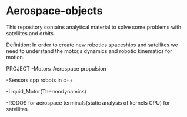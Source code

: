 # Aerospace-objects
This repository contains analytical material to solve some problems with satellites and orbits. 

Definition:
In order to create new robotics spaceships and satellites we need to understand the motor,s dynamics and robotic kinematics for motion.

PROJECT
-Motors-Aerospace propulsion

-Sensors cpp robots in c++

-Liquid_Motor(Thermodynamics)

-RODOS for aerospace terminals(static analysis of kernels CPU) for satellites
